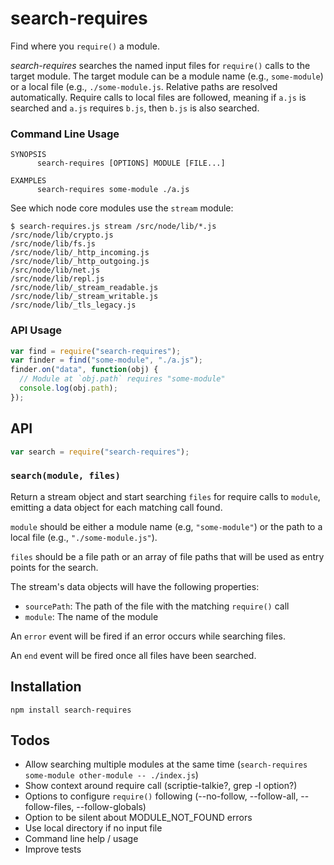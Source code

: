 # search-requires

Find where you `require()` a module.

*search-requires* searches the named input files for `require()` calls
to the target module. The target module can be a module name (e.g.,
`some-module`) or a local file (e.g., `./some-module.js`. Relative paths
are resolved automatically. Require calls to local files are followed,
meaning if `a.js` is searched and `a.js` requires `b.js`, then `b.js` is
also searched.

### Command Line Usage

```
SYNOPSIS
      search-requires [OPTIONS] MODULE [FILE...]

EXAMPLES
      search-requires some-module ./a.js
```

See which node core modules use the `stream` module:

```
$ search-requires.js stream /src/node/lib/*.js
/src/node/lib/crypto.js
/src/node/lib/fs.js
/src/node/lib/_http_incoming.js
/src/node/lib/_http_outgoing.js
/src/node/lib/net.js
/src/node/lib/repl.js
/src/node/lib/_stream_readable.js
/src/node/lib/_stream_writable.js
/src/node/lib/_tls_legacy.js
```

### API Usage

```js
var find = require("search-requires");
var finder = find("some-module", "./a.js");
finder.on("data", function(obj) {
  // Module at `obj.path` requires "some-module"
  console.log(obj.path);
});
```

## API

```js
var search = require("search-requires");
```

### `search(module, files)`

Return a stream object and start searching `files` for require calls
to `module`, emitting a data object for each matching call
found.

`module` should be either a module name (e.g, `"some-module"`) or the
path to a local file (e.g., `"./some-module.js"`).

`files` should be a file path or an array of file paths that will be
used as entry points for the search.

The stream's data objects will have the following properties:

 * `sourcePath`: The path of the file with the matching `require()` call
 * `module`: The name of the module

An `error` event will be fired if an error occurs while searching files.

An `end` event will be fired once all files have been searched.

## Installation

```
npm install search-requires
```

## Todos

 * Allow searching multiple modules at the same time (`search-requires
   some-module other-module -- ./index.js`)
 * Show context around require call (scriptie-talkie?, grep -l option?)
 * Options to configure `require()` following (--no-follow,
   --follow-all, --follow-files, --follow-globals)
 * Option to be silent about MODULE_NOT_FOUND errors
 * Use local directory if no input file
 * Command line help / usage
 * Improve tests
